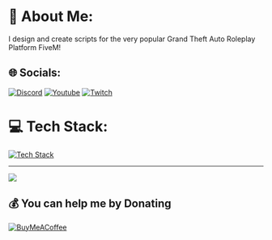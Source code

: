 # 💫 About Me:
I design and create scripts for the very popular Grand Theft Auto Roleplay Platform FiveM!

## 🌐 Socials:
[![Discord](https://skillicons.dev/icons?i=discord)](https://discord.gg/dirkscripts)
[![Youtube](https://skillicons.dev/icons?i=youtube)](https://www.youtube.com/@DirkScripts)
[![Twitch](http://skillicons.dev/icons?i=twitch)](https://www.twitch.tv/dirkscripts)

# 💻 Tech Stack:
[![Tech Stack](https://skillicons.dev/icons?i=lua,react,ts,js,html,mysql,jquery,figma)](https://www.dirkscripts.com)

---
[![](https://visitcount.itsvg.in/api?id=DirkDigglerz&icon=3&color=3)](https://visitcount.itsvg.in)

  ## 💰 You can help me by Donating
  [![BuyMeACoffee](https://img.shields.io/badge/Buy%20Me%20a%20Coffee-ffdd00?style=for-the-badge&logo=buy-me-a-coffee&logoColor=black)](https://buymeacoffee.com/https://ko-fi.com/dirkscripts) 

  
<!-- Proudly created with GPRM ( https://gprm.itsvg.in ) -->
